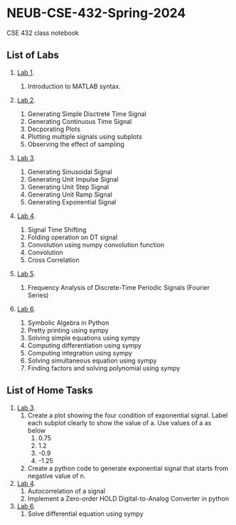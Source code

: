 # NEUB-CSE-432-Spring-2024
CSE 432 class notebook

## List of Labs
1. [Lab 1](https://shparvez001.github.io/NEUB-CSE-432-Spring-2024/Lab%201.md).
	1. Introduction to MATLAB syntax.


2. [Lab 2](https://shparvez001.github.io/NEUB-CSE-432-Spring-2024/CSE-432-2401-Lab-02.ipynb).
	1. Generating Simple Disctrete Time Signal
    2. Generating Continuous Time Signal
    3. Decporating Plots
    4. Plotting multiple signals using subplots
    5. Observing the effect of sampling

3. [Lab 3](https://shparvez001.github.io/NEUB-CSE-432-Spring-2024/CSE-432-2401-Lab-03.ipynb).
    1. Generating Sinusoidal Signal
    2. Generating Unit Impulse Signal
    3. Generating Unit Step Signal
    4. Generating Unit Ramp Signal
    5. Generating Exponential Signal

4. [Lab 4](https://shparvez001.github.io/NEUB-CSE-432-Spring-2024/CSE-432-2401-Lab-04.ipynb).
    1. Signal Time Shifting
    2. Folding operation on DT signal
    3. Convolution using numpy convolution function
    4. Convolution
    5. Cross Correlation
5. [Lab 5](https://shparvez001.github.io/NEUB-CSE-432-Spring-2024/CSE-432-2401-Lab-05.ipynb).
    1. Frequency Analysis of Discrete-Time Periodic Signals (Fourier Series)    
6. [Lab 6](https://shparvez001.github.io/NEUB-CSE-432-Spring-2024/CSE-432-2401-Lab-06.ipynb).
    1. Symbolic Algebra in Python
    2. Pretty printing using sympy
    3. Solving simple equations using sympy
    4. Computing differentiation using sympy
    5. Computing integration using sympy
    6. Solving simultaneous equation using sympy
    7. Finding factors and solving polynomial using sympy



 ## List of Home Tasks
 1. [Lab 3](https://shparvez001.github.io/NEUB-CSE-432-Spring-2024/CSE-432-2401-Lab-03.ipynb).
    1. Create a plot showing the four condition of exponential signal. Label each subplot clearly to show the value of a. Use values of a as below
        1. 0.75
        2. 1.2
        3. -0.9
        4. -1.25
    2. Create a python code to generate exponential signal that starts from negative value of n.
2. [Lab 4](https://shparvez001.github.io/NEUB-CSE-432-Spring-2024/CSE-432-2401-Lab-04.ipynb).
    1. Autocorrelation of a signal
    2. Implement a Zero-order HOLD Digital-to-Analog Converter in python
3. [Lab 6](https://shparvez001.github.io/NEUB-CSE-432-Spring-2024/CSE-432-2401-Lab-06.ipynb).
    1. Solve differential equation using sympy 